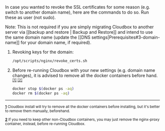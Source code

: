 In case you wanted to revoke the SSL certificates for some reason (e.g. switch to another domain name), here are the commands to do so. Run these as user (not sudo).

Note: This is not required if you are simply migrating Cloudbox to another server via [[backup and restore | Backup and Restore]] and intend to use the same domain name (update the [[DNS settings|Prerequisites#3-domain-name]] for your domain name, if required).

1. Revoking keys for the domain:

   ```bash
   /opt/scripts/nginx/revoke_certs.sh
   ```

1. Before re-running Cloudbox with your new settings (e.g. domain name changes), it is advised to remove all the docker containers before hand. <sup name="a1">[\[1\]](#f1) </sup><sup name="a2">[\[2\]](#f2)</sup>


   ```bash
   docker stop $(docker ps -aq)
   docker rm $(docker ps -aq)
   ```



***

<sup><b name="f1">[1](#a1)</b> Cloudbox install will try to remove all the docker containers before installing, but it's better to remove them manually, beforehand. </sup>

<sup><b name="f2">[2](#a2)</b> If you need to keep other non-Cloudbox containers, you may just remove the nginx-proxy container, instead, before re-running Cloudbox. </sup>